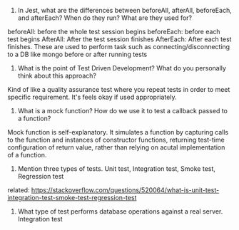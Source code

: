 <!-- Answers to the Short Answer Essay Questions go here -->


1. In Jest, what are the differences between beforeAll, afterAll, beforeEach, and afterEach? When do they run? What are they used for?

beforeAll: before the whole test session begins
beforeEach: before each test begins
AfterAll: After the test session finishes
AfterEach: After each test finishes.
These are used to perform task such as connecting/disconnecting to a DB like mongo before or after running tests

1. What is the point of Test Driven Development? What do you personally think about this approach?

Kind of like a quality assurance test where you repeat tests in order to meet specific requirement. It's feels okay if used appropriately.

1. What is a mock function? How do we use it to test a callback passed to a function?

Mock function is self-explanatory. It simulates a function by capturing calls to the function and instances of constructor functions, returning test-time configuration of return value, rather than relying on acutal implementation of a function.

1. Mention three types of tests.
Unit test, Integration test, Smoke test, Regression test

related: https://stackoverflow.com/questions/520064/what-is-unit-test-integration-test-smoke-test-regression-test

1. What type of test performs database operations against a real server.
Integration test